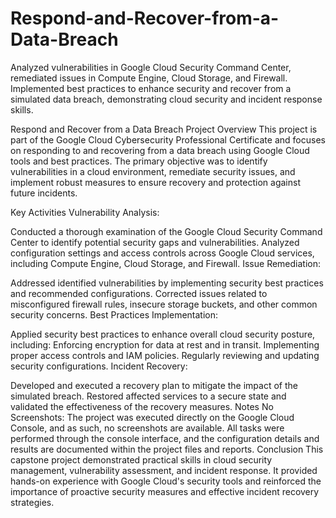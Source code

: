 # Respond-and-Recover-from-a-Data-Breach
Analyzed vulnerabilities in Google Cloud Security Command Center, remediated issues in Compute Engine, Cloud Storage, and Firewall. Implemented best practices to enhance security and recover from a simulated data breach, demonstrating cloud security and incident response skills.




Respond and Recover from a Data Breach
Project Overview
This project is part of the Google Cloud Cybersecurity Professional Certificate and focuses on responding to and recovering from a data breach using Google Cloud tools and best practices. The primary objective was to identify vulnerabilities in a cloud environment, remediate security issues, and implement robust measures to ensure recovery and protection against future incidents.

Key Activities
Vulnerability Analysis:

Conducted a thorough examination of the Google Cloud Security Command Center to identify potential security gaps and vulnerabilities.
Analyzed configuration settings and access controls across Google Cloud services, including Compute Engine, Cloud Storage, and Firewall.
Issue Remediation:

Addressed identified vulnerabilities by implementing security best practices and recommended configurations.
Corrected issues related to misconfigured firewall rules, insecure storage buckets, and other common security concerns.
Best Practices Implementation:

Applied security best practices to enhance overall cloud security posture, including:
Enforcing encryption for data at rest and in transit.
Implementing proper access controls and IAM policies.
Regularly reviewing and updating security configurations.
Incident Recovery:

Developed and executed a recovery plan to mitigate the impact of the simulated breach.
Restored affected services to a secure state and validated the effectiveness of the recovery measures.
Notes
No Screenshots: The project was executed directly on the Google Cloud Console, and as such, no screenshots are available. All tasks were performed through the console interface, and the configuration details and results are documented within the project files and reports.
Conclusion
This capstone project demonstrated practical skills in cloud security management, vulnerability assessment, and incident response. It provided hands-on experience with Google Cloud's security tools and reinforced the importance of proactive security measures and effective incident recovery strategies.

